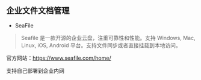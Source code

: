 ## 企业文件文档管理

+ SeaFile

> Seafile 是一款开源的企业云盘，注重可靠性和性能。支持 Windows, Mac, Linux, iOS, Android 平台。支持文件同步或者直接挂载到本地访问。

官方网站：https://www.seafile.com/home/

支持自己部署到企业内网